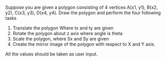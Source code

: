 Suppose you are given a polygon consisting of 4 vertices A(x1, y1), B(x2, y2), C(x3, y3), D(x4, y4).
Draw the polygon and perform the four following tasks
1. Translate the polygon Where tx and ty are given
2. Rotate the polygon about z axis where angle is theta
3. Scale the polygon, where Sx and Sy are given
4. Create the mirror image of the polygon with respect to X and Y axis.

All the values should be taken as user input.